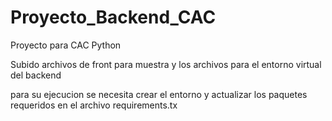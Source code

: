# Proyecto_Backend_CAC
Proyecto para CAC Python

Subido archivos de front para muestra y los archivos para el entorno virtual del backend

para su ejecucion se necesita crear el entorno y actualizar los paquetes requeridos en el archivo requirements.tx
